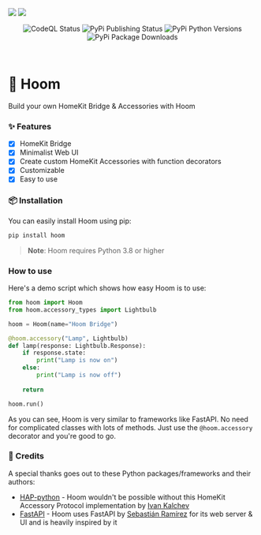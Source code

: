 <img src="https://bcdn.berrysauce.me/shared/hoom-banner-modified.png">
<img src="https://bcdn.berrysauce.me/shared/hoom-ad-modified.png">

<p align="center">
    <img alt="CodeQL Status" src=https://github.com/berrysauce/hoom/actions/workflows/github-code-scanning/codeql/badge.svg>
    <img alt="PyPi Publishing Status" src=https://github.com/berrysauce/hoom/actions/workflows/python-publish.yml/badge.svg>
    <img alt="PyPi Python Versions" src=https://img.shields.io/pypi/pyversions/hoom>
    <img alt="PyPi Package Downloads" src=https://img.shields.io/pypi/dm/hoom?color=blue>
</p>

<br>

# 🏡 Hoom
Build your own HomeKit Bridge & Accessories with Hoom

### ✨ Features
- [x] HomeKit Bridge
- [x] Minimalist Web UI
- [x] Create custom HomeKit Accessories with function decorators
- [x] Customizable
- [x] Easy to use

### 📦 Installation
You can easily install Hoom using pip:

```bash
pip install hoom
```

> **Note**: Hoom requires Python 3.8 or higher

### How to use
Here's a demo script which shows how easy Hoom is to use:

```python
from hoom import Hoom
from hoom.accessory_types import Lightbulb

hoom = Hoom(name="Hoom Bridge")

@hoom.accessory("Lamp", Lightbulb)
def lamp(response: Lightbulb.Response):
    if response.state:
        print("Lamp is now on")
    else:
        print("Lamp is now off")
        
    return

hoom.run()
```

As you can see, Hoom is very similar to frameworks like FastAPI. No need for complicated classes with lots of methods. Just use the `@hoom.accessory` decorator and you're good to go.

### 📣 Credits
A special thanks goes out to these Python packages/frameworks and their authors:

- [HAP-python](https://github.com/ikalchev/HAP-python) - Hoom wouldn't be possible without this HomeKit Accessory Protocol implementation by [Ivan Kalchev](https://github.com/ikalchev)
- [FastAPI](https://github.com/tiangolo/fastapi) - Hoom uses FastAPI by [Sebastián Ramírez](https://github.com/tiangolo) for its web server & UI and is heavily inspired by it
